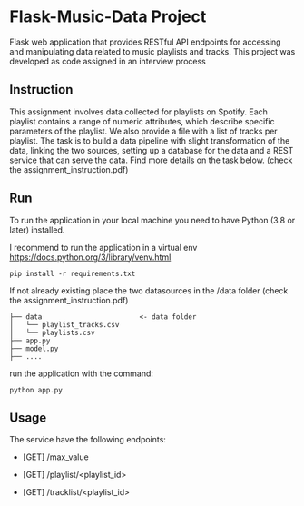 # Flask-Music-Data Project

Flask web application that provides RESTful API endpoints for accessing and manipulating data related to music playlists and tracks. This project was developed as code assigned in an interview process

## Instruction
This assignment involves data collected for playlists on Spotify. Each playlist contains a range of
numeric attributes, which describe specific parameters of the playlist. We also provide a file with
a list of tracks per playlist. The task is to build a data pipeline with slight transformation of the
data, linking the two sources, setting up a database for the data and a REST service that can
serve the data. Find more details on the task below. (check the assignment_instruction.pdf)


## Run
To run the application in your local machine you need to have Python (3.8 or later) installed.

I recommend to run the application in a virtual env https://docs.python.org/3/library/venv.html
```
pip install -r requirements.txt
```

If not already existing place the two datasources in the /data folder (check the assignment_instruction.pdf)
```
├── data                        <- data folder
│   └── playlist_tracks.csv     
│   └── playlists.csv 
├── app.py
├── model.py
├── ....
```

run the application with the command:
```
python app.py
```

## Usage

The service have the following endpoints:

- [GET] /max_value

- [GET] /playlist/<playlist_id>

- [GET] /tracklist/<playlist_id>

